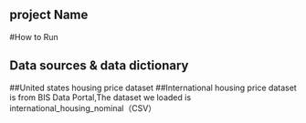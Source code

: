 ## project Name
#How to Run
##	Data sources & data dictionary
##United states housing price dataset
##International housing price dataset is from BIS Data Portal,The dataset we loaded is international_housing_nominal（CSV）
